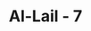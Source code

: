 ---
title: "Al-Lail - 7"
no: 7
arabic_no: ٧
ayah: فَسَنُيَسِّرُهٗ لِلْيُسْرٰىۗ
translation: "maka akan Kami mudahkan baginya jalan menuju kemudahan (kebahagiaan),"
tafsir: "Dalam ayat ini, Allah menerangkan adanya tiga tingkah laku manusia. Pertama, suka memberi, yaitu menolong antara sesama manusia. Ia tidak hanya mengeluarkan zakat kekayaannya, yang merupakan kewajiban, tetapi juga berinfak, bersedekah, dan sebagainya yang bukan wajib. Kedua, bertakwa, yaitu takut mengabaikan perintah-Nya atau melanggar larangan-Nya. \n\nKetiga, membenarkan kebaikan Allah, yaitu mengakui nikmat-nikmat yang telah diberikan kepadanya lalu mensyukurinya. Nikmat terbesar Allah yang ia akui adalah surga. Oleh karena itu, ia tidak segan-segan beramal di dunia untuk memperolehnya, di antaranya membantu antara sesama manusia.\n\nKepada mereka yang melakukan tiga aspek perbuatan baik di atas, Allah akan memberikan kemudahan bagi mereka, yaitu kemudahan untuk memperoleh keberuntungan di dunia maupun di akhirat."
---